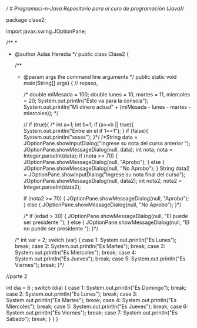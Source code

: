 */  # Programaci-n-Java
     Repositorio para el curo de programación (Java)/*



     
package clase2;

import javax.swing.JOptionPane;

/**
 *
 * @author Aulas Heredia
 */
public class Clase2 {

    /**
     * @param args the command line arguments
     */
    public static void main(String[] args) {
        // repaso, 

       /* double miMesada = 100;
        double lunes = 10, martes = 11, miercoles = 20;
        System.out.println("Esto va para la consola");
        System.out.println("Mi dinero actual" + (miMesada - lunes - martes - miercoles));
        */
        
        
       // if (true){
     /*  int a=1;
       int b=1;
       if (a>=b || true){
            System.out.println("Entre en el if 1==1");
        }
        if (false){
            System.out.println("sssss");
        }*/
        /*String data = JOptionPane.showInputDialog("Ingrese su nota del curso anterior ");
        JOptionPane.showMessageDialog(null, data);
        int nota;
        nota = Integer.parseInt(data);
        if (nota >= 70) {
            JOptionPane.showMessageDialog(null, "Aprobo");
        } else {
            JOptionPane.showMessageDialog(null, "No Aprobo");
        }
        String data2 = JOptionPane.showInputDialog("Ingrese su nota final del curso");
        JOptionPane.showMessageDialog(null, data2);
        int nota2;
        nota2 = Integer.parseInt(data2);

        if (nota2 >= 70) {
            JOptionPane.showMessageDialog(null, "Aprobo");
        } else {
            JOptionPane.showMessageDialog(null, "No Aprobo");
        }*/
        
       /* if (edad > 30) {
            JOptionPane.showMessageDialog(null, "El puede ser presidente ");
        } else {
            JOptionPane.showMessageDialog(null, "El no puede ser presidente ");
        }*/
       
      /*  int var = 2;
        switch (var) {
            case 1:
                System.out.println("Es Lunes");
                break;
            case 2:
                System.out.println("Es Martes");
                 break;
            case 3:
                System.out.println("Es Miercoles");
                 break;
            case 4:
                System.out.println("Es Jueves");
                 break;
            case 5:
                System.out.println("Es Viernes");
                 break;
        }*/
  

//parte 2 

  int dia = 6 ;
        switch (dia) {
            case 1:
                System.out.println("Es Domingo");
                break;
            case 2:
                System.out.println("Es Lunes");
                break;
            case 3:
                System.out.println("Es Martes");
                break;
            case 4:
                System.out.println("Es Miercoles");
                break;
            case 5:
                System.out.println("Es Jueves");
                break;
            case 6:
                System.out.println("Es Viernes");
                break;
            case 7:
                System.out.println("Es Sabado");
                break;
        }
     }
}
